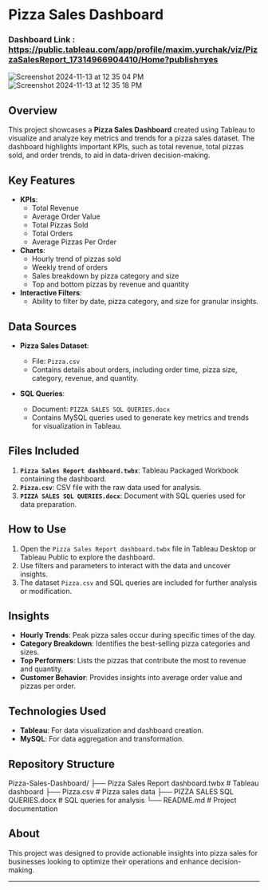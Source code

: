 # Pizza Sales Dashboard

### Dashboard Link : https://public.tableau.com/app/profile/maxim.yurchak/viz/PizzaSalesReport_17314966904410/Home?publish=yes

![Screenshot 2024-11-13 at 12 35 04 PM](https://github.com/user-attachments/assets/dea60dad-c402-442b-bc32-8f0ad8268e66)
![Screenshot 2024-11-13 at 12 35 18 PM](https://github.com/user-attachments/assets/f8845e9b-9743-49e7-9ef6-048dfa016e51)

## Overview
This project showcases a **Pizza Sales Dashboard** created using Tableau to visualize and analyze key metrics and trends for a pizza sales dataset. The dashboard highlights important KPIs, such as total revenue, total pizzas sold, and order trends, to aid in data-driven decision-making.

## Key Features
- **KPIs**:
  - Total Revenue
  - Average Order Value
  - Total Pizzas Sold
  - Total Orders
  - Average Pizzas Per Order
- **Charts**:
  - Hourly trend of pizzas sold
  - Weekly trend of orders
  - Sales breakdown by pizza category and size
  - Top and bottom pizzas by revenue and quantity
- **Interactive Filters**:
  - Ability to filter by date, pizza category, and size for granular insights.

## Data Sources
- **Pizza Sales Dataset**:
  - File: `Pizza.csv`
  - Contains details about orders, including order time, pizza size, category, revenue, and quantity.

- **SQL Queries**:
  - Document: `PIZZA SALES SQL QUERIES.docx`
  - Contains MySQL queries used to generate key metrics and trends for visualization in Tableau.

## Files Included
1. **`Pizza Sales Report dashboard.twbx`**: Tableau Packaged Workbook containing the dashboard.
2. **`Pizza.csv`**: CSV file with the raw data used for analysis.
3. **`PIZZA SALES SQL QUERIES.docx`**: Document with SQL queries used for data preparation.

## How to Use
1. Open the `Pizza Sales Report dashboard.twbx` file in Tableau Desktop or Tableau Public to explore the dashboard.
2. Use filters and parameters to interact with the data and uncover insights.
3. The dataset `Pizza.csv` and SQL queries are included for further analysis or modification.

## Insights
- **Hourly Trends**: Peak pizza sales occur during specific times of the day.
- **Category Breakdown**: Identifies the best-selling pizza categories and sizes.
- **Top Performers**: Lists the pizzas that contribute the most to revenue and quantity.
- **Customer Behavior**: Provides insights into average order value and pizzas per order.

## Technologies Used
- **Tableau**: For data visualization and dashboard creation.
- **MySQL**: For data aggregation and transformation.

## Repository Structure

Pizza-Sales-Dashboard/ ├── Pizza Sales Report dashboard.twbx # Tableau dashboard ├── Pizza.csv # Pizza sales data ├── PIZZA SALES SQL QUERIES.docx # SQL queries for analysis └── README.md # Project documentation

## About
This project was designed to provide actionable insights into pizza sales for businesses looking to optimize their operations and enhance decision-making.

---
